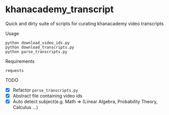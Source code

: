 # khanacademy_transcript
Quick and dirty suite of scripts for curating khanacademy video transcripts

Usage
```
python download_video_ids.py
python download_transcripts.py
python parse_transcripts.py
```

Requirements
```
requests
```

TODO
- [x] Refactor `parse_transcripts.py`
- [x] Abstract file containing video ids
- [x] Auto detect subject(e.g. Math => (Linear Algebra, Probability Theory, Calculus ...)
